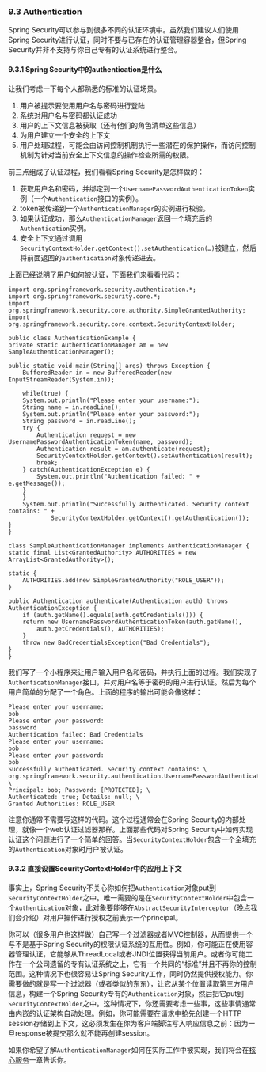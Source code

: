 ### 9.3 Authentication

Spring Security可以参与到很多不同的认证环境中。虽然我们建议人们使用Spring Security进行认证，同时不要与已存在的认证管理容器整合，但Spring Security并非不支持与你自己专有的认证系统进行整合。

#### 9.3.1 Spring Security中的authentication是什么

让我们考虑一下每个人都熟悉的标准的认证场景。

1. 用户被提示要使用用户名与密码进行登陆
2. 系统对用户名与密码都认证成功
3. 用户的上下文信息被获取（还有他们的角色清单这些信息）
4. 为用户建立一个安全的上下文
5. 用户处理过程，可能会由访问控制机制执行一些潜在的保护操作，而访问控制机制为针对当前安全上下文信息的操作检查所需的权限。 

前三点组成了认证过程，我们看看Spring Security是怎样做的：

1. 获取用户名和密码，并绑定到一个`UsernamePasswordAuthenticationToken`实例（一个`Authentication`接口的实例）。 
2. token被传递到一个`AuthenticationManager`的实例进行校验。
3. 如果认证成功，那么`AuthenticationManager`返回一个填充后的`Authentication`实例。
4. 安全上下文通过调用`SecurityContextHolder.getContext().setAuthentication(…​)`被建立，然后将前面返回的`authentication`对象传递进去。

上面已经说明了用户如何被认证，下面我们来看看代码：

	import org.springframework.security.authentication.*;
	import org.springframework.security.core.*;
	import org.springframework.security.core.authority.SimpleGrantedAuthority;
	import org.springframework.security.core.context.SecurityContextHolder;
	
	public class AuthenticationExample {
	private static AuthenticationManager am = new SampleAuthenticationManager();
	
	public static void main(String[] args) throws Exception {
		BufferedReader in = new BufferedReader(new InputStreamReader(System.in));

		while(true) {
		System.out.println("Please enter your username:");
		String name = in.readLine();
		System.out.println("Please enter your password:");
		String password = in.readLine();
		try {
			Authentication request = new UsernamePasswordAuthenticationToken(name, password);
			Authentication result = am.authenticate(request);
			SecurityContextHolder.getContext().setAuthentication(result);
			break;
		} catch(AuthenticationException e) {
			System.out.println("Authentication failed: " + e.getMessage());
		}
		}
		System.out.println("Successfully authenticated. Security context contains: " +
				SecurityContextHolder.getContext().getAuthentication());
	}
	}
	
	class SampleAuthenticationManager implements AuthenticationManager {
	static final List<GrantedAuthority> AUTHORITIES = new ArrayList<GrantedAuthority>();
	
	static {
		AUTHORITIES.add(new SimpleGrantedAuthority("ROLE_USER"));
	}
	
	public Authentication authenticate(Authentication auth) throws AuthenticationException {
		if (auth.getName().equals(auth.getCredentials())) {
		return new UsernamePasswordAuthenticationToken(auth.getName(),
			auth.getCredentials(), AUTHORITIES);
		}
		throw new BadCredentialsException("Bad Credentials");
	}
	}

我们写了一个小程序来让用户输入用户名和密码，并执行上面的过程。我们实现了`AuthenticationManager`接口，并对用户名等于密码的用户进行认证。然后为每个用户简单的分配了一个角色。上面的程序的输出可能会像这样：

	Please enter your username:
	bob
	Please enter your password:
	password
	Authentication failed: Bad Credentials
	Please enter your username:
	bob
	Please enter your password:
	bob
	Successfully authenticated. Security context contains: \
	org.springframework.security.authentication.UsernamePasswordAuthenticationToken@441d0230: \
	Principal: bob; Password: [PROTECTED]; \
	Authenticated: true; Details: null; \
	Granted Authorities: ROLE_USER

注意你通常不需要写这样的代码。这个过程通常会在Spring Security的内部处理，就像一个web认证过滤器那样。上面那些代码对Spring Security中如何实现认证这个问题进行了一个简单的回答。当`SecurityContextHolder`包含一个全填充的`Authentication`对象时用户被认证。

#### 9.3.2 直接设置SecurityContextHolder中的应用上下文

事实上，Spring Security不关心你如何把`Authentication`对象put到`SecurityContextHolder`之中。唯一需要的是在`SecurityContextHolder`中包含一个`Authentication`对象，此对象要能够在`AbstractSecurityInterceptor`（晚点我们会介绍）对用户操作进行授权之前表示一个principal。

你可以（很多用户也这样做）自己写一个过滤器或者MVC控制器，从而提供一个与不是基于Spring Security的权限认证系统的互用性。例如，你可能正在使用容器管理认证，它能够从ThreadLocal或者JNDI位置获得当前用户。或者你可能工作在一个公司遗留的专有认证系统之上，它有一个共同的“标准”并且不再你的控制范围。这种情况下也很容易让Spring Security工作，同时仍然提供授权能力。你需要做的就是写一个过滤器（或者类似的东东），让它从某个位置读取第三方用户信息，构建一个Spring Security专有的`Authentication`对象，然后把它put到`SecurityContextHolder`之中。这种情况下，你还需要考虑一些事，这些事情通常由内嵌的认证架构自动处理。例如，你可能需要在请求中抢先创建一个HTTP session存储到上下文，这必须发生在你为客户端脚注写入响应信息之前：因为一旦response被提交那么就不能再创建session。

如果你希望了解`AuthenticationManager`如何在实际工作中被实现，我们将会在[核心服务]一章告诉你。

[核心服务]:http://docs.spring.io/spring-security/site/docs/4.2.0.RELEASE/reference/htmlsingle/#core-services-authentication-manager


